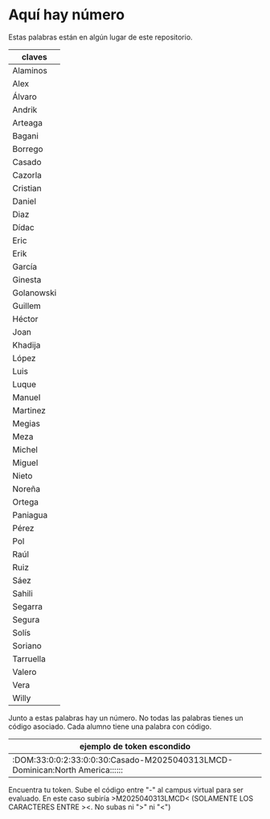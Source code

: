 # Aquí hay número

Estas palabras están en algún lugar de este repositorio.


| claves |
|--------|
|Alaminos|
|Alex|
|Álvaro|
|Andrik|
|Arteaga|
|Bagani|
|Borrego|
|Casado|
|Cazorla|
|Cristian|
|Daniel|
|Diaz|
|Dídac|
|Eric|
|Erik|
|García|
|Ginesta|
|Golanowski|
|Guillem|
|Héctor|
|Joan|
|Khadija|
|López|
|Luis|
|Luque|
|Manuel|
|Martinez|
|Megias|
|Meza|
|Michel|
|Miguel|
|Nieto|
|Noreña|
|Ortega|
|Paniagua|
|Pérez|
|Pol|
|Raúl|
|Ruiz|
|Sáez|
|Sahili|
|Segarra|
|Segura|
|Solís|
|Soriano|
|Tarruella|
|Valero|
|Vera|
|Willy|


Junto a estas palabras hay un número. No todas las palabras tienes un código asociado. Cada alumno tiene una palabra con código.


|ejemplo de token escondido|
|---------------------------------------------------------------------------|
|:DOM:33:0:0:2:33:0:0:30:Casado-M2025040313LMCD-Dominican:North America::::::|


Encuentra tu token. Sube el código entre "-" al campus virtual para ser evaluado. En este caso subiría >M2025040313LMCD< (SOLAMENTE LOS CARACTERES ENTRE ><. No subas ni ">" ni "<")
